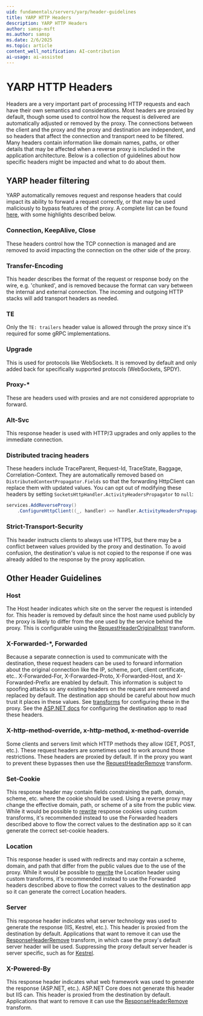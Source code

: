 ```yaml
---
uid: fundamentals/servers/yarp/header-guidelines
title: YARP HTTP Headers
description: YARP HTTP Headers
author: samsp-msft
ms.author: samsp
ms.date: 2/6/2025
ms.topic: article
content_well_notification: AI-contribution
ai-usage: ai-assisted
---
```


# YARP HTTP Headers

Headers are a very important part of processing HTTP requests and each have their own semantics and considerations. Most headers are proxied by default, though some used to control how the request is delivered are automatically adjusted or removed by the proxy. The connections between the client and the proxy and the proxy and destination are independent, and so headers that affect the connection and transport need to be filtered. Many headers contain information like domain names, paths, or other details that may be affected when a reverse proxy is included in the application architecture. Below is a collection of guidelines about how specific headers might be impacted and what to do about them.

## YARP header filtering

YARP automatically removes request and response headers that could impact its ability to forward a request correctly, or that may be used maliciously to bypass features of the proxy. A complete list can be found [here](https://github.com/microsoft/reverse-proxy/blob/main/src/ReverseProxy/Forwarder/RequestUtilities.cs#L71), with some highlights described below.

### Connection, KeepAlive, Close

These headers control how the TCP connection is managed and are removed to avoid impacting the connection on the other side of the proxy.

### Transfer-Encoding

This header describes the format of the request or response body on the wire, e.g. 'chunked', and is removed because the format can vary between the internal and external connection. The incoming and outgoing HTTP stacks will add transport headers as needed.

### TE

Only the `TE: trailers` header value is allowed through the proxy since it's required for some gRPC implementations.

### Upgrade

This is used for protocols like WebSockets. It is removed by default and only added back for specifically supported protocols (WebSockets, SPDY).

### Proxy-*

These are headers used with proxies and are not considered appropriate to forward.

### Alt-Svc

This response header is used with HTTP/3 upgrades and only applies to the immediate connection.

### Distributed tracing headers

These headers include TraceParent, Request-Id, TraceState, Baggage, Correlation-Context.
They are automatically removed based on `DistributedContextPropagator.Fields` so that the forwarding HttpClient can replace them with updated values.
You can opt out of modifying these headers by setting `SocketsHttpHandler.ActivityHeadersPropagator` to `null`:
```C#
services.AddReverseProxy()
    .ConfigureHttpClient((_, handler) => handler.ActivityHeadersPropagator = null);
```

### Strict-Transport-Security

This header instructs clients to always use HTTPS, but there may be a conflict between values provided by the proxy and destination. To avoid confusion, the destination's value is not copied to the response if one was already added to the response by the proxy application.

## Other Header Guidelines

### Host

The Host header indicates which site on the server the request is intended for. This header is removed by default since the host name used publicly by the proxy is likely to differ from the one used by the service behind the proxy. This is configurable using the [RequestHeaderOriginalHost](xref:fundamentals/servers/yarp/transforms#requestheaderoriginalhost) transform.

### X-Forwarded-*, Forwarded

Because a separate connection is used to communicate with the destination, these request headers can be used to forward information about the original connection like the IP, scheme, port, client certificate, etc.. X-Forwarded-For, X-Forwarded-Proto, X-Forwarded-Host, and X-Forwarded-Prefix are enabled by default. This information is subject to spoofing attacks so any existing headers on the request are removed and replaced by default. The destination app should be careful about how much trust it places in these values. See [transforms](xref:fundamentals/servers/yarp/transforms#defaults) for configuring these in the proxy. See the [ASP.NET docs](/aspnet/core/host-and-deploy/proxy-load-balancer) for configuring the destination app to read these headers.

### X-http-method-override, x-http-method, x-method-override

Some clients and servers limit which HTTP methods they allow (GET, POST, etc.). These request headers are sometimes used to work around those restrictions. These headers are proxied by default. If in the proxy you want to prevent these bypasses then use the [RequestHeaderRemove](xref:fundamentals/servers/yarp/transforms#requestheaderremove) transform.

### Set-Cookie

This response header may contain fields constraining the path, domain, scheme, etc. where the cookie should be used. Using a reverse proxy may change the effective domain, path, or scheme of a site from the public view. While it would be possible to [rewrite](https://github.com/microsoft/reverse-proxy/issues/1109) response cookies using custom transforms, it's recommended instead to use the Forwarded headers described above to flow the correct values to the destination app so it can generate the correct set-cookie headers.

### Location

This response header is used with redirects and may contain a scheme, domain, and path that differ from the public values due to the use of the proxy. While it would be possible to [rewrite](https://github.com/microsoft/reverse-proxy/discussions/466) the Location header using custom transforms, it's recommended instead to use the Forwarded headers described above to flow the correct values to the destination app so it can generate the correct Location headers. 

### Server

This response header indicates what server technology was used to generate the response (IIS, Kestrel, etc.). This header is proxied from the destination by default. Applications that want to remove it can use the [ResponseHeaderRemove](xref:fundamentals/servers/yarp/transforms#responseheaderremove) transform, in which case the proxy's default server header will be used. Suppressing the proxy default server header is server specific, such as for [Kestrel](/dotnet/api/microsoft.aspnetcore.server.kestrel.core.kestrelserveroptions.addserverheader#Microsoft_AspNetCore_Server_Kestrel_Core_KestrelServerOptions_AddServerHeader).

### X-Powered-By

This response header indicates what web framework was used to generate the response (ASP.NET, etc.). ASP.NET Core does not generate this header but IIS can. This header is proxied from the destination by default. Applications that want to remove it can use the [ResponseHeaderRemove](xref:fundamentals/servers/yarp/transforms#responseheaderremove) transform.
